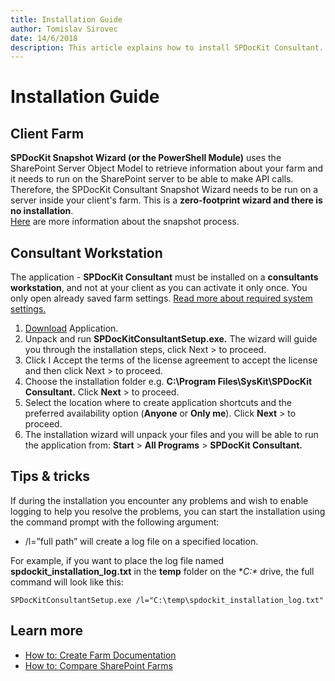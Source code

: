 ```yaml
---
title: Installation Guide
author: Tomislav Sirovec
date: 14/6/2018
description: This article explains how to install SPDocKit Consultant.
---
```


# Installation Guide

## Client Farm

**SPDocKit Snapshot Wizard \(or the PowerShell Module\)** uses the SharePoint Server Object Model to retrieve information about your farm and it needs to run on the SharePoint server to be able to make API calls. Therefore, the SPDocKit Consultant Snapshot Wizard needs to be run on a server inside your client's farm. This is a **zero-footprint wizard and there is no installation**.  
[Here](../how-to/create-snapshot.md) are more information about the snapshot process.

## Consultant Workstation

The application - **SPDocKit Consultant** must be installed on a **consultants workstation**, and not at your client as you can activate it only once. You only open already saved farm settings. [Read more about required system settings.](../requirements/system-requirements.md)

1. [Download](https://www.syskit.com/products/spdockit/download/) Application.
2. Unpack and run **SPDocKitConsultantSetup.exe.** The wizard will guide you through the installation steps, click Next &gt; to proceed.
3. Click I Accept the terms of the license agreement to accept the license and then click Next &gt; to proceed.
4. Choose the installation folder e.g. **C:\Program Files\SysKit\SPDocKit Consultant.** Click **Next** &gt; to proceed.
5. Select the location where to create application shortcuts and the preferred availability option \(**Anyone** or **Only me**\). Click **Next** &gt; to proceed.
6. The installation wizard will unpack your files and you will be able to run the application from: **Start** &gt; **All Programs** &gt; **SPDocKit Consultant.**

## Tips & tricks

If during the installation you encounter any problems and wish to enable logging to help you resolve the problems, you can start the installation using the command prompt with the following argument:

* /l=”full path” will create a log file on a specified location.

For example, if you want to place the log file named **spdockit\_installation\_log.txt** in the **temp** folder on the **C:\** drive, the full command will look like this:

`SPDocKitConsultantSetup.exe /l="C:\temp\spdockit_installation_log.txt"`

## Learn more

* [How to: Create Farm Documentation](../how-to/farm-documentation/create-farm-documentation.md)
* [How to: Compare SharePoint Farms](../how-to/compare-wizard/compare-sharepoint-farms.md)

